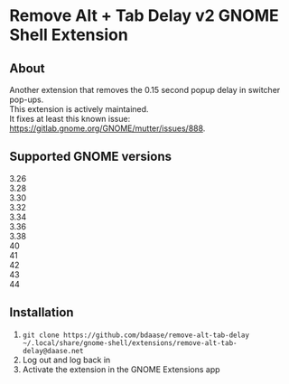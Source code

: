 # Remove Alt + Tab Delay v2 GNOME Shell Extension

## About
Another extension that removes the 0.15 second popup delay in switcher pop-ups.  
This extension is actively maintained.  
It fixes at least this known issue: https://gitlab.gnome.org/GNOME/mutter/issues/888.


## Supported GNOME versions
3.26  
3.28  
3.30  
3.32  
3.34  
3.36  
3.38  
40  
41  
42  
43  
44

## Installation
1. `git clone https://github.com/bdaase/remove-alt-tab-delay ~/.local/share/gnome-shell/extensions/remove-alt-tab-delay@daase.net`
2. Log out and log back in
3. Activate the extension in the GNOME Extensions app
